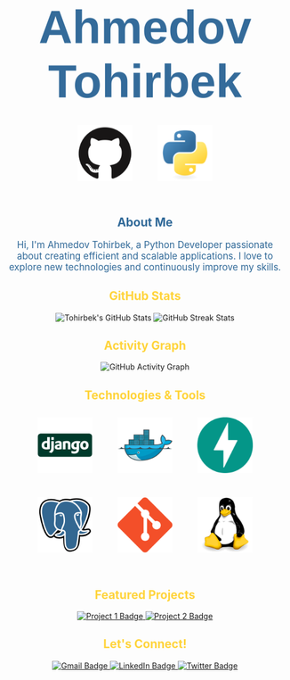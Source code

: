 <!-- Yuqori qism: Ahmedov Tohirbek zamonaviy animatsiyasi -->
<h1 align="center" style="font-family: Arial, sans-serif;">
  <span style="display: inline-block; font-size: 3em; font-weight: bold; color: #306998; animation: fadeIn 2s ease-in-out;">Ahmedov Tohirbek</span>
</h1>

<!-- CSS animatsiya ta'siri -->
<style>
  @keyframes fadeIn {
    0% { opacity: 0; transform: translateY(-20px); }
    100% { opacity: 1; transform: translateY(0); }
  }

  @keyframes float {
    0% { transform: translateY(0px); }
    50% { transform: translateY(-10px); }
    100% { transform: translateY(0px); }
  }
  
  .tech-logo {
    display: inline-block;
    margin: 20px;
    width: 100px;
    height: 100px;
    animation: float 4s ease-in-out infinite;
  }
</style>

<!-- GitHub va Python logotiplari animatsiyasi -->
<p align="center">
  <img class="tech-logo" src="https://raw.githubusercontent.com/devicons/devicon/master/icons/github/github-original.svg" alt="GitHub Logo">
  <img class="tech-logo" src="https://raw.githubusercontent.com/devicons/devicon/master/icons/python/python-original.svg" alt="Python Logo">
</p>

<!-- Men haqimda bo'limi -->
<h2 align="center" style="color: #306998;">About Me</h2>
<p align="center" style="color: #306998; font-size: 1.2em;">
  Hi, I'm Ahmedov Tohirbek, a Python Developer passionate about creating efficient and scalable applications. I love to explore new technologies and continuously improve my skills.
</p>

<!-- GitHub Statistika -->
<h2 align="center" style="color: #FFD43B;">GitHub Stats</h2>
<p align="center">
  <img src="https://github-readme-stats.vercel.app/api?username=Tohirbek04&show_icons=true&theme=tokyonight" alt="Tohirbek's GitHub Stats" width="50%">
  <img src="https://github-readme-streak-stats.herokuapp.com/?user=Tohirbek04&theme=tokyonight" alt="GitHub Streak Stats" width="50%">
</p>

<!-- Jonli tahlil grafigi -->
<h2 align="center" style="color: #FFD43B;">Activity Graph</h2>
<p align="center">
  <img src="https://activity-graph.herokuapp.com/graph?username=Tohirbek04&theme=dracula&area=true&hide_border=true&custom_title=Contribution%20Graph" alt="GitHub Activity Graph">
</p>

<!-- Texnologiyalar va vositalar animatsiyasi -->
<h2 align="center" style="color: #FFD43B;">Technologies & Tools</h2>
<p align="center">
  <img class="tech-logo" src="https://raw.githubusercontent.com/devicons/devicon/master/icons/django/django-original.svg" alt="Django Logo">
  <img class="tech-logo" src="https://raw.githubusercontent.com/devicons/devicon/master/icons/docker/docker-original.svg" alt="Docker Logo">
  <img class="tech-logo" src="https://raw.githubusercontent.com/devicons/devicon/master/icons/fastapi/fastapi-original.svg" alt="FastAPI Logo">
  <img class="tech-logo" src="https://raw.githubusercontent.com/devicons/devicon/master/icons/postgresql/postgresql-original.svg" alt="PostgreSQL Logo">
  <img class="tech-logo" src="https://raw.githubusercontent.com/devicons/devicon/master/icons/git/git-original.svg" alt="Git Logo">
  <img class="tech-logo" src="https://raw.githubusercontent.com/devicons/devicon/master/icons/linux/linux-original.svg" alt="Linux Logo">
</p>

<!-- Dinamik loyihalar -->
<h2 align="center" style="color: #FFD43B;">Featured Projects</h2>
<p align="center">
  <a href="https://github.com/Tohirbek04/Project1">
    <img src="https://img.shields.io/badge/Project_1-AI_Chatbot-FF6F61?style=for-the-badge&logo=python&logoColor=white&animation=glowing" alt="Project 1 Badge">
  </a>
  <a href="https://github.com/Tohirbek04/Project2">
    <img src="https://img.shields.io/badge/Project_2-Web_Scraper-FF6F61?style=for-the-badge&logo=python&logoColor=white&animation=glowing" alt="Project 2 Badge">
  </a>
</p>

<!-- Ijtimoiy tarmoqlar va aloqa -->
<h2 align="center" style="color: #FFD43B;">Let's Connect!</h2>
<p align="center">
  <a href="mailto:your-email@example.com">
    <img src="https://img.shields.io/badge/Email-D14836?style=for-the-badge&logo=gmail&logoColor=white" alt="Gmail Badge">
  </a>
  <a href="https://www.linkedin.com/in/your-linkedin-username">
    <img src="https://img.shields.io/badge/LinkedIn-0A66C2?style=for-the-badge&logo=linkedin&logoColor=white" alt="LinkedIn Badge">
  </a>
  <a href="https://twitter.com/your-twitter-username">
    <img src="https://img.shields.io/badge/Twitter-1DA1F2?style=for-the-badge&logo=twitter&logoColor=white" alt="Twitter Badge">
  </a>
</p>
